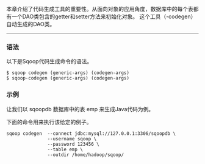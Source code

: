 本章介绍了代码生成工具的重要性。从面向对象的应用角度，数据库中的每个表都有一个DAO类包含的getter和setter方法来初始化对象。
这个工具（-codegen）自动生成的DAO类。

---

### 语法

以下是Sqoop代码生成命令的语法。
```other
$ sqoop codegen (generic-args) (codegen-args) 
$ sqoop-codegen (generic-args) (codegen-args)
```

### 示例

让我们以 sqoopdb 数据库中的表 emp 来生成Java代码为例。

下面的命令用来执行该给定的例子。

```other
sqoop codegen  --connect jdbc:mysql://127.0.0.1:3306/sqoopdb \
               --username sqoop \
               --password 123456 \
               --table emp \
               --outdir /home/hadoop/sqoop/
```